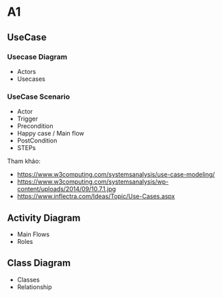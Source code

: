 # A1

## UseCase

### Usecase Diagram
- Actors
- Usecases
  
### UseCase Scenario
- Actor
- Trigger
- Precondition
- Happy case / Main flow
- PostCondition
- STEPs
  
Tham khảo:  
- https://www.w3computing.com/systemsanalysis/use-case-modeling/   
- https://www.w3computing.com/systemsanalysis/wp-content/uploads/2014/09/10.7.1.jpg  
- https://www.inflectra.com/Ideas/Topic/Use-Cases.aspx  



## Activity Diagram
- Main Flows
- Roles

  
## Class Diagram
- Classes
- Relationship
